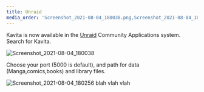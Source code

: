 ```yaml
---
title: Unraid
media_order: 'Screenshot_2021-08-04_180038.png,Screenshot_2021-08-04_180256.png'
---
```


Kavita is now available in the [Unraid](https://unraid.net/) Community Applications system. Search for Kavita.

![Screenshot_2021-08-04_180038](Screenshot_2021-08-04_180038.png "Screenshot_2021-08-04_180038")

Choose your port (5000 is default), and path for data (Manga,comics,books) and library files.

![Screenshot_2021-08-04_180256](Screenshot_2021-08-04_180256.png "Screenshot_2021-08-04_180256")
blah vlah vlah